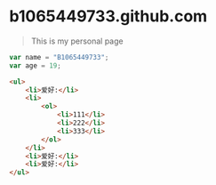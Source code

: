 # b1065449733.github.com
> This is my personal page

```js
var name = "B1065449733";
var age = 19;
```

```html
<ul>
    <li>爱好:</li>
    <li>
        <ol>
            <li>111</li>
            <li>222</li>
            <li>333</li>
        </ol>
    </li>
    <li>爱好:</li>
    <li>爱好:</li>
</ul>

